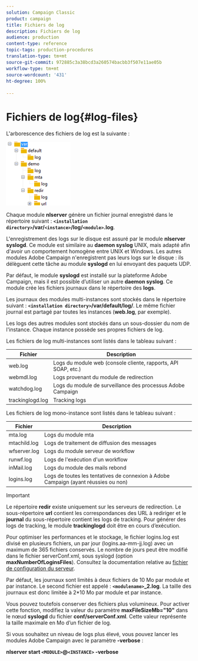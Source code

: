 ```yaml
---
solution: Campaign Classic
product: campaign
title: Fichiers de log
description: Fichiers de log
audience: production
content-type: reference
topic-tags: production-procedures
translation-type: tm+mt
source-git-commit: 972885c3a38bcd3a260574bacbb3f507e11ae05b
workflow-type: tm+mt
source-wordcount: '431'
ht-degree: 100%

---
```



# Fichiers de log{#log-files}

L&#39;arborescence des fichiers de log est la suivante :

![](assets/d_ncs_directory.png)

Chaque module **nlserver** génère un fichier journal enregistré dans le répertoire suivant : **`<installation directory>`/var/`<instance>`/log/`<module>`.log**.

L&#39;enregistrement des logs sur le disque est assuré par le module **nlserver syslogd**. Ce module est similaire au **daemon syslog** UNIX, mais adapté afin d&#39;avoir un comportement homogène entre UNIX et Windows. Les autres modules Adobe Campaign n&#39;enregistrent pas leurs logs sur le disque : ils délèguent cette tâche au module **syslogd** en lui envoyant des paquets UDP.

Par défaut, le module **syslogd** est installé sur la plateforme Adobe Campaign, mais il est possible d’utiliser un autre **daemon syslog**. Ce module crée les fichiers journaux dans le répertoire des **logs**.

Les journaux des modules multi-instances sont stockés dans le répertoire suivant : **`<installation directory>`/var/default/log/**. Le même fichier journal est partagé par toutes les instances (**web.log**, par exemple).

Les logs des autres modules sont stockés dans un sous-dossier du nom de l&#39;instance. Chaque instance possède ses propres fichiers de log.

Les fichiers de log multi-instances sont listés dans le tableau suivant :

| Fichier | Description |
|---|---|
| web.log | Logs du module web (console cliente, rapports, API SOAP, etc.) |
| webmdl.log | Logs provenant du module de redirection |
| watchdog.log | Logs du module de surveillance des processus Adobe Campaign |
| trackinglogd.log | Tracking logs |

Les fichiers de log mono-instance sont listés dans le tableau suivant :

| Fichier | Description |
|---|---|
| mta.log | Logs du module mta |
| mtachild.log | Logs de traitement de diffusion des messages |
| wfserver.log | Logs du module serveur de workflow |
| runwf.log | Logs de l&#39;exécution d&#39;un workflow |
| inMail.log | Logs du module des mails rebond |
| logins.log | Logs de toutes les tentatives de connexion à Adobe Campaign (ayant réussies ou non) |

>[!IMPORTANT]
>
>Le répertoire **redir** existe uniquement sur les serveurs de redirection. Le sous-répertoire **url** contient les correspondances des URL à rediriger et le **journal** du sous-répertoire contient les logs de tracking. Pour générer des logs de tracking, le module **trackinglogd** doit être en cours d’exécution.

Pour optimiser les performances et le stockage, le fichier logins.log est divisé en plusieurs fichiers, un par jour (logins.aa-mm-jj.log) avec un maximum de 365 fichiers conservés. Le nombre de jours peut être modifié dans le fichier serverConf.xml, sous syslogd (option **maxNumberOfLoginsFiles**). Consultez la documentation relative au [fichier de configuration du serveur](../../installation/using/the-server-configuration-file.md#syslogd).

Par défaut, les journaux sont limités à deux fichiers de 10 Mo par module et par instance. Le second fichier est appelé : **`<modulename>`_2.log**. La taille des journaux est donc limitée à 2*10 Mo par module et par instance.

Vous pouvez toutefois conserver des fichiers plus volumineux. Pour activer cette fonction, modifiez la valeur du paramètre **maxFileSizeMb=&quot;10&quot;** dans le nœud **syslogd** du fichier **conf/serverConf.xml**. Cette valeur représente la taille maximale en Mo d’un fichier de log.

Si vous souhaitez un niveau de logs plus élevé, vous pouvez lancer les modules Adobe Campaign avec le paramètre **-verbose** :

**nlserver start `<MODULE>`@`<INSTANCE>` -verbose**
